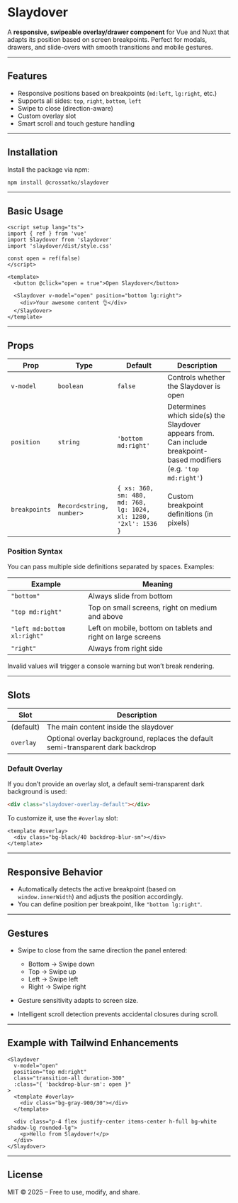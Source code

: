 # Slaydover

A **responsive, swipeable overlay/drawer component** for Vue and Nuxt that adapts its position based on screen breakpoints.
Perfect for modals, drawers, and slide-overs with smooth transitions and mobile gestures.

---

## Features

- Responsive positions based on breakpoints (`md:left`, `lg:right`, etc.)
- Supports all sides: `top`, `right`, `bottom`, `left`
- Swipe to close (direction-aware)
- Custom overlay slot
- Smart scroll and touch gesture handling

---

## Installation

Install the package via npm:

```bash
npm install @crossatko/slaydover
```

---

## Basic Usage

```vue
<script setup lang="ts">
import { ref } from 'vue'
import Slaydover from 'slaydover'
import 'slaydover/dist/style.css'

const open = ref(false)
</script>

<template>
  <button @click="open = true">Open Slaydover</button>

  <Slaydover v-model="open" position="bottom lg:right">
    <div>Your awesome content 👌</div>
  </Slaydover>
</template>
```

---

## Props

| Prop          | Type                     | Default                                                          | Description                                                                                                         |
| ------------- | ------------------------ | ---------------------------------------------------------------- | ------------------------------------------------------------------------------------------------------------------- |
| `v-model`     | `boolean`                | `false`                                                          | Controls whether the Slaydover is open                                                                              |
| `position`    | `string`                 | `'bottom md:right'`                                              | Determines which side(s) the Slaydover appears from. Can include breakpoint-based modifiers (e.g. `'top md:right'`) |
| `breakpoints` | `Record<string, number>` | `{ xs: 360, sm: 480, md: 768, lg: 1024, xl: 1280, '2xl': 1536 }` | Custom breakpoint definitions (in pixels)                                                                           |

### Position Syntax

You can pass multiple side definitions separated by spaces.
Examples:

| Example                     | Meaning                                                      |
| --------------------------- | ------------------------------------------------------------ |
| `"bottom"`                  | Always slide from bottom                                     |
| `"top md:right"`            | Top on small screens, right on medium and above              |
| `"left md:bottom xl:right"` | Left on mobile, bottom on tablets and right on large screens |
| `"right"`                   | Always from right side                                       |

Invalid values will trigger a console warning but won’t break rendering.

---

## Slots

| Slot      | Description                                                                      |
| --------- | -------------------------------------------------------------------------------- |
| (default) | The main content inside the slaydover                                            |
| `overlay` | Optional overlay background, replaces the default semi-transparent dark backdrop |

### Default Overlay

If you don’t provide an overlay slot, a default semi-transparent dark background is used:

```html
<div class="slaydover-overlay-default"></div>
```

To customize it, use the `#overlay` slot:

```vue
<template #overlay>
  <div class="bg-black/40 backdrop-blur-sm"></div>
</template>
```

---

## Responsive Behavior

- Automatically detects the active breakpoint (based on `window.innerWidth`) and adjusts the position accordingly.
- You can define position per breakpoint, like `"bottom lg:right"`.

---

## Gestures

- Swipe to close from the same direction the panel entered:
  - Bottom → Swipe down
  - Top → Swipe up
  - Left → Swipe left
  - Right → Swipe right

- Gesture sensitivity adapts to screen size.
- Intelligent scroll detection prevents accidental closures during scroll.

---

## Example with Tailwind Enhancements

```vue
<Slaydover
  v-model="open"
  position="top md:right"
  class="transition-all duration-300"
  :class="{ 'backdrop-blur-sm': open }"
>
  <template #overlay>
    <div class="bg-gray-900/30"></div>
  </template>

  <div class="p-4 flex justify-center items-center h-full bg-white shadow-lg rounded-lg">
    <p>Hello from Slaydover!</p>
  </div>
</Slaydover>
```

---

## License

MIT © 2025 – Free to use, modify, and share.
